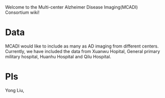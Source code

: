 Welcome to the Multi-center Alzheimer Disease Imaging(MCADI) Consortium wiki!

# Data
MCADI would like to include as many as AD imaging from different centers.
Currently, we have included the data from Xuanwu Hopital, General primary military hospital, Huanhu Hospital and Qilu Hospital.

# PIs 
Yong Liu,
